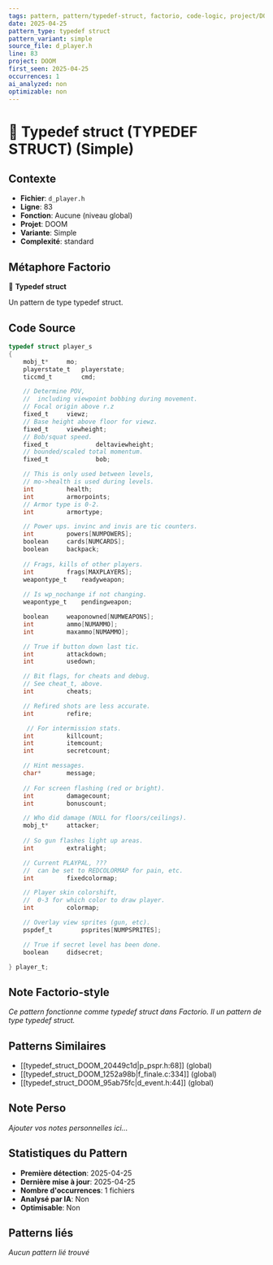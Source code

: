 ```yaml
---
tags: pattern, pattern/typedef-struct, factorio, code-logic, project/DOOM, pattern/variant/simple
date: 2025-04-25
pattern_type: typedef struct
pattern_variant: simple
source_file: d_player.h
line: 83
project: DOOM
first_seen: 2025-04-25
occurrences: 1
ai_analyzed: non
optimizable: non
---
```


# 🔧 Typedef struct (TYPEDEF STRUCT) (Simple)

## Contexte
- **Fichier**: `d_player.h`
- **Ligne**: 83
- **Fonction**: Aucune (niveau global)
- **Projet**: DOOM
- **Variante**: Simple
- **Complexité**: standard

## Métaphore Factorio
🔧 **Typedef struct**

Un pattern de type typedef struct.

## Code Source
```c
typedef struct player_s
{
    mobj_t*		mo;
    playerstate_t	playerstate;
    ticcmd_t		cmd;

    // Determine POV,
    //  including viewpoint bobbing during movement.
    // Focal origin above r.z
    fixed_t		viewz;
    // Base height above floor for viewz.
    fixed_t		viewheight;
    // Bob/squat speed.
    fixed_t         	deltaviewheight;
    // bounded/scaled total momentum.
    fixed_t         	bob;	

    // This is only used between levels,
    // mo->health is used during levels.
    int			health;	
    int			armorpoints;
    // Armor type is 0-2.
    int			armortype;	

    // Power ups. invinc and invis are tic counters.
    int			powers[NUMPOWERS];
    boolean		cards[NUMCARDS];
    boolean		backpack;
    
    // Frags, kills of other players.
    int			frags[MAXPLAYERS];
    weapontype_t	readyweapon;
    
    // Is wp_nochange if not changing.
    weapontype_t	pendingweapon;

    boolean		weaponowned[NUMWEAPONS];
    int			ammo[NUMAMMO];
    int			maxammo[NUMAMMO];

    // True if button down last tic.
    int			attackdown;
    int			usedown;

    // Bit flags, for cheats and debug.
    // See cheat_t, above.
    int			cheats;		

    // Refired shots are less accurate.
    int			refire;		

     // For intermission stats.
    int			killcount;
    int			itemcount;
    int			secretcount;

    // Hint messages.
    char*		message;	
    
    // For screen flashing (red or bright).
    int			damagecount;
    int			bonuscount;

    // Who did damage (NULL for floors/ceilings).
    mobj_t*		attacker;
    
    // So gun flashes light up areas.
    int			extralight;

    // Current PLAYPAL, ???
    //  can be set to REDCOLORMAP for pain, etc.
    int			fixedcolormap;

    // Player skin colorshift,
    //  0-3 for which color to draw player.
    int			colormap;	

    // Overlay view sprites (gun, etc).
    pspdef_t		psprites[NUMPSPRITES];

    // True if secret level has been done.
    boolean		didsecret;	

} player_t;
```

## Note Factorio-style
*Ce pattern fonctionne comme typedef struct dans Factorio. Il un pattern de type typedef struct.*

## Patterns Similaires
- [[typedef_struct_DOOM_20449c1d|p_pspr.h:68]] (global)
- [[typedef_struct_DOOM_1252a98b|f_finale.c:334]] (global)
- [[typedef_struct_DOOM_95ab75fc|d_event.h:44]] (global)

## Note Perso
*Ajouter vos notes personnelles ici...*

## Statistiques du Pattern
- **Première détection**: 2025-04-25
- **Dernière mise à jour**: 2025-04-25
- **Nombre d'occurrences**: 1 fichiers
- **Analysé par IA**: Non
- **Optimisable**: Non

## Patterns liés
*Aucun pattern lié trouvé*

